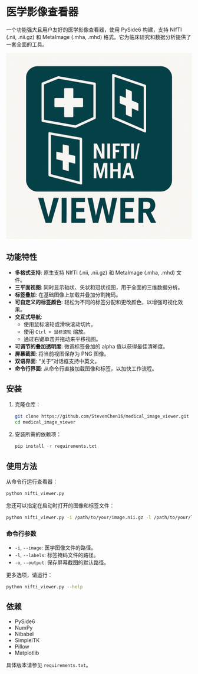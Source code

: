 # 医学影像查看器

一个功能强大且用户友好的医学影像查看器，使用 PySide6 构建，支持 NIfTI (.nii, .nii.gz) 和 MetaImage (.mha, .mhd) 格式。它为临床研究和数据分析提供了一套全面的工具。

![logo](media/logo.png)

## 功能特性

-   **多格式支持**: 原生支持 NIfTI (.nii, .nii.gz) 和 MetaImage (.mha, .mhd) 文件。
-   **三平面视图**: 同时显示轴状、矢状和冠状视图，用于全面的三维数据分析。
-   **标签叠加**: 在基础图像上加载并叠加分割掩码。
-   **可自定义的标签颜色**: 轻松为不同的标签分配和更改颜色，以增强可视化效果。
-   **交互式导航**:
    -   使用鼠标滚轮或滑块滚动切片。
    -   使用 `Ctrl + 鼠标滚轮` 缩放。
    -   通过右键单击并拖动来平移视图。
-   **可调节的叠加透明度**: 微调标签叠加的 alpha 值以获得最佳清晰度。
-   **屏幕截图**: 将当前视图保存为 PNG 图像。
-   **双语界面**: “关于”对话框支持中英文。
-   **命令行界面**: 从命令行直接加载图像和标签，以加快工作流程。

## 安装

1.  克隆仓库：
    ```bash
    git clone https://github.com/StevenChen16/medical_image_viewer.git
    cd medical_image_viewer
    ```

2.  安装所需的依赖项：
    ```bash
    pip install -r requirements.txt
    ```

## 使用方法

从命令行运行查看器：

```bash
python nifti_viewer.py
```

您还可以指定在启动时打开的图像和标签文件：

```bash
python nifti_viewer.py -i /path/to/your/image.nii.gz -l /path/to/your/labels.nii.gz
```

### 命令行参数

-   `-i`, `--image`: 医学图像文件的路径。
-   `-l`, `--labels`: 标签掩码文件的路径。
-   `-o`, `--output`: 保存屏幕截图的默认路径。

更多选项，请运行：
```bash
python nifti_viewer.py --help
```

## 依赖

-   PySide6
-   NumPy
-   Nibabel
-   SimpleITK
-   Pillow
-   Matplotlib

具体版本请参见 `requirements.txt`。
